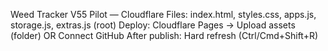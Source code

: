 Weed Tracker V55 Pilot — Cloudflare
Files: index.html, styles.css, apps.js, storage.js, extras.js (root)
Deploy: Cloudflare Pages → Upload assets (folder) OR Connect GitHub
After publish: Hard refresh (Ctrl/Cmd+Shift+R)
